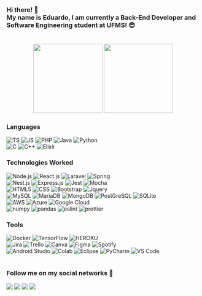 ### Hi there! 👋 <br> My name is Eduardo, I am currently a Back-End Developer and Software Engineering student at UFMS! 😎

#

<div align="center">
  <img height="180em" src="https://github-readme-stats.vercel.app/api?username=EduardoSLuz&show_icons=true&theme=radical&include_all_commits=false"/>
  <img height="180em" src="https://github-readme-stats.vercel.app/api/top-langs/?username=EduardoSLuz&layout=compact&langs_count=7&theme=radical"/>
</div>

<h3> Languages </h3>
<div>
  
  <img src = "https://img.shields.io/badge/TypeScript-007ACC?style=for-the-badge&logo=typescript&logoColor=white" alt = "TS"/>
  <img src = "https://img.shields.io/badge/JavaScript-F7DF1E?style=for-the-badge&logo=javascript&logoColor=black" alt = "JS"/>
  <img src = "https://img.shields.io/badge/PHP-777BB4?style=for-the-badge&logo=php&logoColor=white" alt = "PHP"/>
  <img src = "https://img.shields.io/badge/Java-ED8B00?style=for-the-badge&logo=openjdk&logoColor=white" alt = "Java"/>
  <img src = "https://img.shields.io/badge/Python-3776AB?style=for-the-badge&logo=python&logoColor=white" alt = "Python"/>
  <br>
  
  <img src = "https://img.shields.io/badge/c-%2300599C.svg?style=for-the-badge&logo=c&logoColor=white" alt = "C"/>
  <img src = "https://img.shields.io/badge/C%2B%2B-00599C?style=for-the-badge&logo=c%2B%2B&logoColor=white" alt = "C++"/>
  <img src = "https://img.shields.io/badge/Elixir-4B275F?style=for-the-badge&logo=elixir&logoColor=white" alt = "Elixir"/>
  <br> 
  
</div>

<h3> Technologies Worked </h3>
<div>

  <img src = "https://img.shields.io/badge/Node.js-43853D?style=for-the-badge&logo=node.js&logoColor=white" alt = "Node.js"/>
  <img src = "https://img.shields.io/badge/react-%2320232a.svg?style=for-the-badge&logo=react&logoColor=%2361DAFB" alt = "React.js"/>
  <img src = "https://img.shields.io/badge/Laravel-FF2D20?style=for-the-badge&logo=laravel&logoColor=white" alt = "Laravel"/>
  <img src = "https://img.shields.io/badge/spring-%236DB33F.svg?style=for-the-badge&logo=spring&logoColor=white" alt = "Spring"/>
  <br>
  
  <img src = "https://img.shields.io/badge/nestjs-%23E0234E.svg?style=for-the-badge&logo=nestjs&logoColor=white" alt = "Nest.js"/>
  <img src = "https://img.shields.io/badge/express.js-%23404d59.svg?style=for-the-badge&logo=express&logoColor=%2361DAFB" alt = "Express.js"/>
  <img src = "https://img.shields.io/badge/-jest-%23C21325?style=for-the-badge&logo=jest&logoColor=white" alt = "Jest"/>
  <img src = "https://img.shields.io/badge/mocha.js-323330?style=for-the-badge&logo=mocha&logoColor=Brown" alt = "Mocha"/>
  <br>

  <img src = "https://img.shields.io/badge/HTML5-E34F26?style=for-the-badge&logo=html5&logoColor=white" alt = "HTML5"/>
  <img src = "https://img.shields.io/badge/CSS-239120?&style=for-the-badge&logo=css3&logoColor=white" alt = "CSS"/>
  <img src = "https://img.shields.io/badge/bootstrap-%23563D7C.svg?style=for-the-badge&logo=bootstrap&logoColor=white" alt = "Bootstrap"/>
  <img src = "https://img.shields.io/badge/jQuery-0769AD?style=for-the-badge&logo=jquery&logoColor=white" alt = "Jquery"/>
  <br>
  
  <img src = "https://img.shields.io/badge/MySQL-005C84?style=for-the-badge&logo=mysql&logoColor=white" alt = "MySQL"/>
  <img src = "https://img.shields.io/badge/MariaDB-003545?style=for-the-badge&logo=mariadb&logoColor=white" alt = "MariaDB"/>
  <img src = "https://img.shields.io/badge/MongoDB-4EA94B?style=for-the-badge&logo=mongodb&logoColor=white" alt = "MongoDB"/>
  <img src = "https://img.shields.io/badge/postgres-%23316192.svg?style=for-the-badge&logo=postgresql&logoColor=white" alt = "PostGreSQL"/>
  <img src = "https://img.shields.io/badge/SQLite-07405E?style=for-the-badge&logo=sqlite&logoColor=white" alt = "SQLite"/>
  <br>
  
  <img src = "https://img.shields.io/badge/Amazon_AWS-232F3E?style=for-the-badge&logo=amazon-aws&logoColor=white" alt = "AWS"/>
  <img src = "https://img.shields.io/badge/Microsoft_Azure-0089D6?style=for-the-badge&logo=microsoft-azure&logoColor=white" alt = "Azure"/>
  <img src = "https://img.shields.io/badge/Google_Cloud-4285F4?style=for-the-badge&logo=google-cloud&logoColor=white" alt = "Google Cloud"/>
  <br>
  
  <img src = "https://img.shields.io/badge/numpy-%23013243.svg?style=for-the-badge&logo=numpy&logoColor=white" alt = "numpy" />
  <img src = "https://img.shields.io/badge/pandas-%23150458.svg?style=for-the-badge&logo=pandas&logoColor=white" alt = "pandas"/>
  <img src = "https://img.shields.io/badge/eslint-3A33D1?style=for-the-badge&logo=eslint&logoColor=white" alt = "eslint"/>
  <img src = "https://img.shields.io/badge/prettier-1A2C34?style=for-the-badge&logo=prettier&logoColor=F7BA3E" alt = "prettier"/>
  
  <br>
  
</div>
  
<h3> Tools </h3>
<div>
  <img src = "https://img.shields.io/badge/docker-%230db7ed.svg?style=for-the-badge&logo=docker&logoColor=white" alt = "Docker"/>
  <img src = "https://img.shields.io/badge/TensorFlow-FF6F00?style=for-the-badge&logo=tensorflow&logoColor=white" alt = "TensorFlow"/>
  <img src = "https://img.shields.io/badge/Heroku-430098?style=for-the-badge&logo=heroku&logoColor=white" alt = "HEROKU"/>
  <br>
  
  <img src = "https://img.shields.io/badge/Jira-0052CC?style=for-the-badge&logo=Jira&logoColor=whit" alt = "Jira"/>
  <img src = "https://img.shields.io/badge/Trello-0052CC?style=for-the-badge&logo=trello&logoColor=white" alt = "Trello"/>
  <img src = "https://img.shields.io/badge/Canva-%2300C4CC.svg?&style=for-the-badge&logo=Canva&logoColor=white" alt = "Canva"/>
  <img src = "https://img.shields.io/badge/Figma-F24E1E?style=for-the-badge&logo=figma&logoColor=white" alt = "Figma"/>
  <img src = "https://img.shields.io/badge/Spotify-1ED760?&style=for-the-badge&logo=spotify&logoColor=white" alt = "Spotify"/>
  <br>
  
  <img src = "https://img.shields.io/badge/Android_Studio-3DDC84?style=for-the-badge&logo=android-studio&logoColor=white" alt = "Android Studio"/>
  <img src = "https://img.shields.io/badge/Colab-F9AB00?style=for-the-badge&logo=googlecolab&color=525252" alt = "Colab"/>
  <img src = "https://img.shields.io/badge/Eclipse-2C2255?style=for-the-badge&logo=eclipse&logoColor=white" alt = "Eclipse"/>
  <img src = "https://img.shields.io/badge/PyCharm-000000.svg?&style=for-the-badge&logo=PyCharm&logoColor=white" alt = "PyCharm"/>
  <img src = "https://img.shields.io/badge/Visual_Studio_Code-0078D4?style=for-the-badge&logo=visual%20studio%20code&logoColor=white" alt = "VS Code"/>
  <br>
</div>

#

### Follow me on my social networks 🚀

<div> 
  <a href="https://www.linkedin.com/in/eduardo-santos-luz-1491721a4/" target="_blank"><img src="https://img.shields.io/badge/-LinkedIn-%230077B5?style=for-the-badge&logo=linkedin&logoColor=white" target="_blank"><a>
  <a href="https://www.instagram.com/eduardo_s_luz/" target="_blank"><img src="https://img.shields.io/badge/-Instagram-%23E4405F?style=for-the-badge&logo=instagram&logoColor=white" target="_blank"></a>
  <a href = "mailto:edyven100@gmail.com"><img loading="lazy" src="https://img.shields.io/badge/Gmail-D14836?style=for-the-badge&logo=gmail&logoColor=white" target="_blank"></a>
  <a href="https://t.me/EduSLuz" target="_blank"><img src="https://img.shields.io/badge/Telegram-2CA5E0?style=for-the-badge&logo=telegram&logoColor=white" target="_blank"></a> 
</div>

